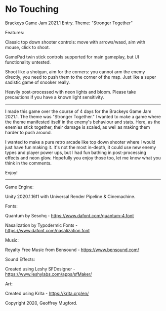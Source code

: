 # No Touching
 Brackeys Game Jam 2021.1 Entry. Theme: "Stronger Together"

Features:

Classic top down shooter controls: move with arrows/wasd, aim with mouse, click to shoot. 

GamePad twin stick controls supported for main gameplay, but UI functionality untested.

Shoot like a shotgun, aim for the corners: you cannot arm the enemy directly, you need to push them to the corner of the map. Just like a super sadistic game of snooker really.

Heavily post-processed with neon lights and bloom. Please take precautions if you have a known light sensitivity.



------------------------------



I made this game over the course of 4 days for the Brackeys Game Jam 2021.1. The theme was "Stronger Together." I wanted to make a game where the theme manifested itself in the enemy's behaviour and stats. Here, as the enemies stick together, their damage  is scaled, as well as making them harder to push around.


I wanted to make a pure retro arcade like top down shooter where I would just have fun making it. It's not the most in-depth, it could use new enemy types and player power ups, but I had fun bathing in post-processing effects and neon glow. Hopefully you enjoy those too, let me know what you think in the comments.


Enjoy!





------------------------------



Game Engine:

Unity 2020.1.16f1 with Universal Render Pipeline & Cinemachine.


Fonts:

Quantum by Sesohq - https://www.dafont.com/quantum-4.font

Nasalization by Typodermic Fonts - https://www.dafont.com/nasalization.font


Music:

Royalty Free Music from Bensound - https://www.bensound.com/


Sound Effects:

Created using Leshy SFDesigner - https://www.leshylabs.com/apps/sfMaker/


Art:

Created using Krita - https://krita.org/en/




Copyright 2020, Geoffrey Mugford.
